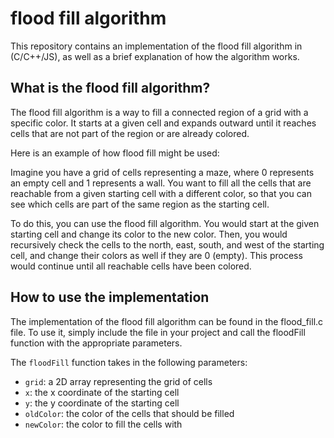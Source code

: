 # flood fill algorithm
This repository contains an implementation of the flood fill algorithm in (C/C++/JS), as well as a brief explanation of how the algorithm works.

## What is the flood fill algorithm?
The flood fill algorithm is a way to fill a connected region of a grid with a specific color. It starts at a given cell and expands outward until it reaches cells that are not part of the region or are already colored.

Here is an example of how flood fill might be used:

Imagine you have a grid of cells representing a maze, where 0 represents an empty cell and 1 represents a wall. You want to fill all the cells that are reachable from a given starting cell with a different color, so that you can see which cells are part of the same region as the starting cell.

To do this, you can use the flood fill algorithm. You would start at the given starting cell and change its color to the new color. Then, you would recursively check the cells to the north, east, south, and west of the starting cell, and change their colors as well if they are 0 (empty). This process would continue until all reachable cells have been colored.

## How to use the implementation
The implementation of the flood fill algorithm can be found in the flood_fill.c file. To use it, simply include the file in your project and call the floodFill function with the appropriate parameters.

The `floodFill` function takes in the following parameters:

- `grid`: a 2D array representing the grid of cells
- `x`: the x coordinate of the starting cell
- `y`: the y coordinate of the starting cell
- `oldColor`: the color of the cells that should be filled
- `newColor`: the color to fill the cells with
